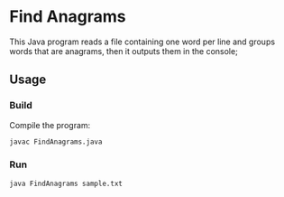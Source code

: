 # Find Anagrams

This Java program reads a file containing one word per line and groups words that are anagrams, then it outputs them in the console;

## Usage

### Build
Compile the program:

```bash
javac FindAnagrams.java
```
### Run
```bash
java FindAnagrams sample.txt
```

